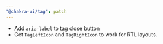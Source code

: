 ```yaml
---
"@chakra-ui/tag": patch
---
```


- Add `aria-label` to tag close button
- Get `TagLeftIcon` and `TagRightIcon` to work for RTL layouts.
